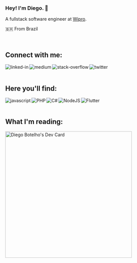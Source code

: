 ### Hey! I'm Diego. 👋
A fullstack software engineer at  [Wipro](https://www.wipro.com). 

🇧🇷 From Brazil 

<br>

## Connect with me:

[<img align="left" alt="linked-in" src="https://img.shields.io/badge/linkedin-%230077B5.svg?&style=for-the-badge&logo=linkedin&logoColor=white" />](https://www.linkedin.com/in/dibmartins)
[<img align="left" alt="medium" src="https://img.shields.io/badge/medium-%2312100E.svg?&style=for-the-badge&logo=medium&logoColor=white" />](https://medium.com/@dibmartins)
[<img align="left" alt="stack-overflow" src="https://img.shields.io/badge/stack%20overflow-FE7A16?logo=stack-overflow&logoColor=white&style=for-the-badge" />](https://stackoverflow.com/users/7331813/diego-botelho)
[<img align="left" alt="twitter" src="https://img.shields.io/badge/twitter-%231DA1F2.svg?&style=for-the-badge&logo=twitter&logoColor=white" />](https://twitter.com/dibmartins)

<br>
<br>

## Here you'll find:

<img align="left" alt="javascript" src="https://img.shields.io/badge/javascript-%23316192.svg?style=for-the-badge&logo=javascript&logoColor=white" />
<img align="left" alt="PHP" src="https://img.shields.io/badge/php-%23777BB4.svg?style=for-the-badge&logo=php&logoColor=white"/>
<img align="left" alt="C#" src="https://img.shields.io/badge/c%23-%23239120.svg?style=for-the-badge&logo=c-sharp&logoColor=white"/>
<img align="left" alt="NodeJS" src="https://img.shields.io/badge/node.js-%2343853D.svg?style=for-the-badge&logo=node-dot-js&logoColor=white"/>
<img align="left" alt="Flutter" src="https://img.shields.io/badge/Flutter-%2302569B.svg?style=for-the-badge&logo=Flutter&logoColor=white" />

<br>
<br>

## What I'm reading:

<a href="https://app.daily.dev/dibmartins"><img src="https://api.daily.dev/devcards/3447dbf03393440fa2fdad26c435c7b6.png?r=0ef" width="400" alt="Diego Botelho's Dev Card"/></a>
